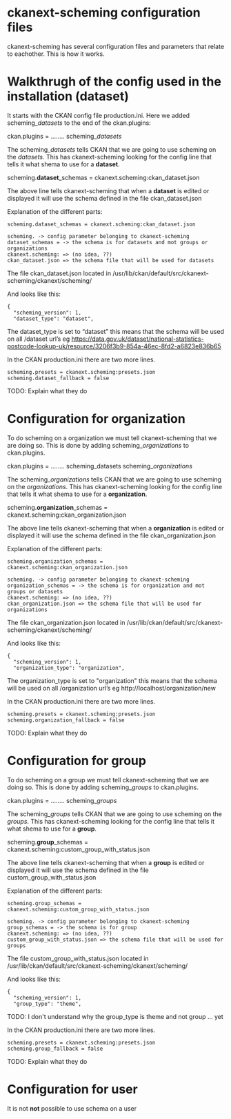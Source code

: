 ckanext-scheming configuration files
====================================

ckanext-scheming has several configuration files and parameters that relate to eachother. This is how it works.

# Walkthrugh of the config used in the installation (dataset)

It starts with the CKAN config file production.ini. Here we added scheming_*datasets* to the end of the ckan.plugins:


ckan.plugins = …….. scheming_*datasets*

The scheming_*datasets* tells CKAN that we are going to use scheming on the *datasets*. This has ckanext-scheming looking for the config line that tells it what shema to use for a **dataset**.


scheming.**dataset**_schemas = ckanext.scheming:ckan_dataset.json

The above line tells ckanext-scheming that when a **dataset** is edited or displayed it will use the schema defined in the file ckan_dataset.json

Explanation of the different parts: 
```
scheming.dataset_schemas = ckanext.scheming:ckan_dataset.json

scheming. -> config parameter belonging to ckanext-scheming
dataset_schemas = -> the schema is for datasets and mot groups or organizations
ckanext.scheming: => (no idea, ??)
ckan_dataset.json => the schema file that will be used for datasets
```

The file ckan_dataset.json located in /usr/lib/ckan/default/src/ckanext-scheming/ckanext/scheming/

And  looks like this:
```
{
  "scheming_version": 1,
  "dataset_type": "dataset",
```

The dataset_type is set to “dataset” this means that the schema will be used on all /dataset url’s eg https://data.gov.uk/dataset/national-statistics-postcode-lookup-uk/resource/3206f3b9-854a-46ec-8fd2-a6823e836b65


In the CKAN production.ini there are two more lines.
```
scheming.presets = ckanext.scheming:presets.json
scheming.dataset_fallback = false
```
TODO: Explain what they do



# Configuration for organization

To do scheming on a organization we must tell ckanext-scheming that we are doing so. This is done by adding scheming_*organizations* to ckan.plugins.


ckan.plugins = …….. scheming_datasets scheming_*organizations*

The scheming_*organizations* tells CKAN that we are going to use scheming on the *organizations*. This has ckanext-scheming looking for the config line that tells it what shema to use for a **organization**.


scheming.**organization**_schemas = ckanext.scheming:ckan_organization.json

The above line tells ckanext-scheming that when a **organization** is edited or displayed it will use the schema defined in the file ckan_organization.json

Explanation of the different parts: 
```
scheming.organization_schemas = ckanext.scheming:ckan_organization.json

scheming. -> config parameter belonging to ckanext-scheming
organization_schemas = -> the schema is for organization and mot groups or datasets
ckanext.scheming: => (no idea, ??)
ckan_organization.json => the schema file that will be used for organizations
```

The file ckan_organization.json located in /usr/lib/ckan/default/src/ckanext-scheming/ckanext/scheming/

And  looks like this:
```
{
  "scheming_version": 1,
  "organization_type": "organization",
```

The organization_type is set to "organization" this means that the schema will be used on all /organization url’s eg http://localhost/organization/new


In the CKAN production.ini there are two more lines.
```
scheming.presets = ckanext.scheming:presets.json
scheming.organization_fallback = false
```
TODO: Explain what they do






# Configuration for group

To do scheming on a group we must tell ckanext-scheming that we are doing so. This is done by adding scheming_*groups* to ckan.plugins.


ckan.plugins = …….. scheming_*groups*

The scheming_*groups* tells CKAN that we are going to use scheming on the *groups*. This has ckanext-scheming looking for the config line that tells it what shema to use for a **group**.


scheming.**group**_schemas = ckanext.scheming:custom_group_with_status.json

The above line tells ckanext-scheming that when a **group** is edited or displayed it will use the schema defined in the file custom_group_with_status.json

Explanation of the different parts: 
```
scheming.group_schemas = ckanext.scheming:custom_group_with_status.json

scheming. -> config parameter belonging to ckanext-scheming
group_schemas = -> the schema is for group
ckanext.scheming: => (no idea, ??)
custom_group_with_status.json => the schema file that will be used for groups
```

The file custom_group_with_status.json located in /usr/lib/ckan/default/src/ckanext-scheming/ckanext/scheming/

And  looks like this:
```
{
  "scheming_version": 1,
  "group_type": "theme",
```
TODO: I don't understand why the group_type is theme and not group ... yet

In the CKAN production.ini there are two more lines.
```
scheming.presets = ckanext.scheming:presets.json
scheming.group_fallback = false
```
TODO: Explain what they do



# Configuration for user
It is not **not** possible to use schema on a user